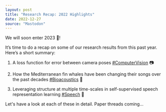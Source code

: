 ```yaml
---
layout: post
title: "Research Recap: 2022 Highlights"
date: 2022-12-27
source: "Mastodon"
---
```


We will soon enter 2023 🔔!

It’s time to do a recap on some of our research results from this past year. Here’s a short summary:

1) A loss function for error between camera poses [#ComputerVision](https://sigmoid.social/tags/ComputerVision) 📷

2) How the Mediterranean fin whales have been changing their songs over the past decades [#Bioacoustics](https://sigmoid.social/tags/Bioacoustics) 🐳

3) Leveraging structure at multiple time-scales in self-supervised speech representation learning [#Speech](https://sigmoid.social/tags/Speech) 💬

Let's have a look at each of these in detail. Paper threads coming…


